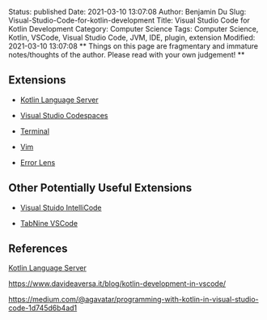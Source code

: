 Status: published
Date: 2021-03-10 13:07:08
Author: Benjamin Du
Slug: Visual-Studio-Code-for-kotlin-development
Title: Visual Studio Code for Kotlin Development
Category: Computer Science
Tags: Computer Science, Kotlin, VSCode, Visual Studio Code, JVM, IDE, plugin, extension
Modified: 2021-03-10 13:07:08
**
Things on this page are fragmentary and immature notes/thoughts of the author.
Please read with your own judgement!
**


## Extensions

- [Kotlin Language Server](https://marketplace.visualstudio.com/items?itemName=fwcd.kotlin)

- [Visual Studio Codespaces](https://marketplace.visualstudio.com/items?itemName=ms-vsonline.vsonline)

- [Terminal](https://marketplace.visualstudio.com/items?itemName=formulahendry.terminal)

- [Vim](https://marketplace.visualstudio.com/items?itemName=vscodevim.vim)

- [Error Lens](https://marketplace.visualstudio.com/items?itemName=usernamehw.errorlens)

## Other Potentially Useful Extensions

- [Visual Stuido IntelliCode](https://marketplace.visualstudio.com/items?itemName=VisualStudioExptTeam.vscodeintellicode)

- [TabNine VSCode](https://marketplace.visualstudio.com/items?itemName=TabNine.tabnine-vscode)

## References 

[Kotlin Language Server](https://github.com/fwcd/kotlin-language-server)

https://www.davideaversa.it/blog/kotlin-development-in-vscode/

https://medium.com/@agavatar/programming-with-kotlin-in-visual-studio-code-1d745d6b4ad1
